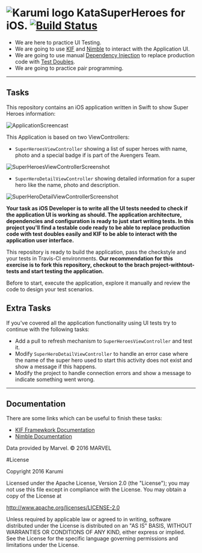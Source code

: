 ![Karumi logo][karumilogo] KataSuperHeroes for iOS. [![Build Status](https://travis-ci.org/Karumi/KataSuperHeroesIOS.svg?branch=master)](https://travis-ci.org/Karumi/https://travis-ci.com/Karumi/KataSuperHeroesIOS)
============================

- We are here to practice UI Testing.
- We are going to use [KIF][kif] and [Nimble][nimble] to interact with the Application UI.
- We are going to use manual [Dependency Injection][dependencyInjection] to replace production code with [Test Doubles][testDoubles].
- We are going to practice pair programming.

---

## Tasks

This repository contains an iOS application written in Swift to show Super Heroes information:

![ApplicationScreencast][applicationScreencast]

This Application is based on two ViewControllers:

* ``SuperHeroesViewController`` showing a list of super heroes with name, photo and a special badge if is part of the Avengers Team.

![SuperHeroesViewControllerScreenshot][superHeroesViewControllerScreenshot]

* ``SuperHeroDetailViewController`` showing detailed information for a super hero like the name, photo and description.

![SuperHeroDetailViewControllerScreenshot][superHeroDetailViewControllerScreenshot]


**Your task as iOS Developer is to write all the UI tests needed to check if the application UI is working as should. The application architecture, dependencies and configuration is ready to just start writing tests. In this project you'll find a testable code ready to be able to replace production code with test doubles easily and KIF to be able to interact with the application user interface.**

This repository is ready to build the application, pass the checkstyle and your tests in Travis-CI environments. **Our recommendation for this exercise is to fork this repository, checkout to the brach project-withtout-tests and start testing the application.**

Before to start, execute the application, explore it manually and review the code to design your test scenarios.

## Extra Tasks

If you've covered all the application functionality using UI tests try to continue with the following tasks:

* Add a pull to refresh mechanism to ``SuperHeroesViewController`` and test it.
* Modify ``SuperHeroDetailViewController`` to handle an error case where the name of the super hero used to start this activity does not exist and show a message if this happens.
* Modify the project to handle connection errors and show a message to indicate something went wrong.

---

## Documentation

There are some links which can be useful to finish these tasks:

* [KIF Framewkork Documentation][kif]
* [Nimble Documentation][nimble]

Data provided by Marvel. © 2016 MARVEL

#License

Copyright 2016 Karumi

Licensed under the Apache License, Version 2.0 (the "License");
you may not use this file except in compliance with the License.
You may obtain a copy of the License at

  http://www.apache.org/licenses/LICENSE-2.0

Unless required by applicable law or agreed to in writing, software
distributed under the License is distributed on an "AS IS" BASIS,
WITHOUT WARRANTIES OR CONDITIONS OF ANY KIND, either express or implied.
See the License for the specific language governing permissions and
limitations under the License.

[karumilogo]: https://cloud.githubusercontent.com/assets/858090/11626547/e5a1dc66-9ce3-11e5-908d-537e07e82090.png
[kif]: https://github.com/kif-framework/KIF
[nimble]: https://github.com/Quick/Nimble
[dependencyInjection]: http://www.martinfowler.com/articles/injection.html
[testDoubles]: http://www.martinfowler.com/bliki/TestDouble.html
[applicationScreencast]: ./art/ApplicationScreencast.gif
[superHeroesViewControllerScreenshot]: ./art/MainActivityScreenshot.png
[superHeroDetailViewControllerScreenshot]: ./art/SuperHeroDetailActivityScreenshot.png